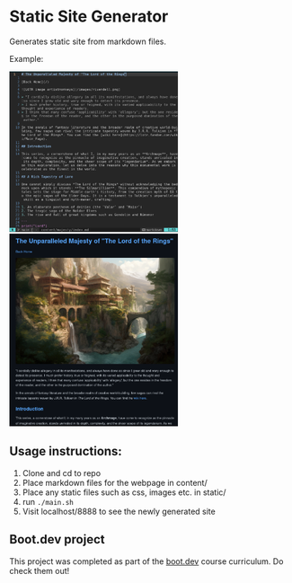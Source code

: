 # Static Site Generator

Generates static site from markdown files.

Example:

<img width="300" src="docs/demo_md.png">
<img width="300" src="docs/demo_web.png">

## Usage instructions:
1. Clone and cd to repo
2. Place markdown files for the webpage in content/
3. Place any static files such as css, images etc. in static/
4. run `./main.sh`
5. Visit localhost/8888 to see the newly generated site

## Boot.dev project

This project was completed as part of the [boot.dev](https://www.boot.dev) course curriculum. Do check them out!
